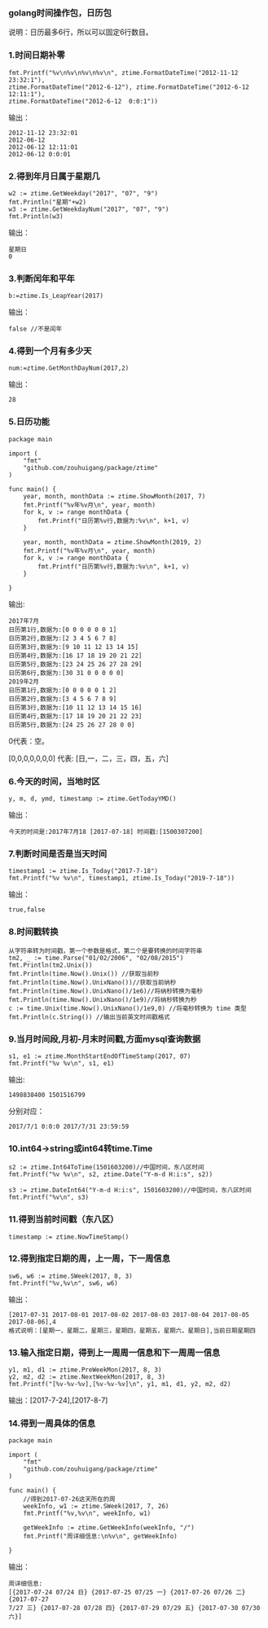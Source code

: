 ### golang时间操作包，日历包

说明：日历最多6行，所以可以固定6行数目。

### 1.时间日期补零

	fmt.Printf("%v\n%v\n%v\n%v\n", ztime.FormatDateTime("2012-11-12 23:32:1"), 
	ztime.FormatDateTime("2012-6-12"), ztime.FormatDateTime("2012-6-12  12:11:1"), 
	ztime.FormatDateTime("2012-6-12  0:0:1"))

输出：

	
	2012-11-12 23:32:01
	2012-06-12
	2012-06-12 12:11:01
	2012-06-12 0:0:01

### 2.得到年月日属于星期几

	w2 := ztime.GetWeekday("2017", "07", "9")
	fmt.Println("星期"+w2)
	w3 := ztime.GetWeekdayNum("2017", "07", "9")
	fmt.Println(w3)

输出：

	星期日
	0


### 3.判断闰年和平年

	b:=ztime.Is_LeapYear(2017)

输出：

	false //不是闰年


### 4.得到一个月有多少天

	num:=ztime.GetMonthDayNum(2017,2)

输出：

	28


### 5.日历功能

	package main
	
	import (
		"fmt"
		"github.com/zouhuigang/package/ztime"
	)
	
	func main() {
		year, month, monthData := ztime.ShowMonth(2017, 7)
		fmt.Printf("%v年%v月\n", year, month)
		for k, v := range monthData {
			fmt.Printf("日历第%v行,数据为:%v\n", k+1, v)
		}
	
		year, month, monthData = ztime.ShowMonth(2019, 2)
		fmt.Printf("%v年%v月\n", year, month)
		for k, v := range monthData {
			fmt.Printf("日历第%v行,数据为:%v\n", k+1, v)
		}
	
	}

输出:

	
	2017年7月
	日历第1行,数据为:[0 0 0 0 0 0 1]
	日历第2行,数据为:[2 3 4 5 6 7 8]
	日历第3行,数据为:[9 10 11 12 13 14 15]
	日历第4行,数据为:[16 17 18 19 20 21 22]
	日历第5行,数据为:[23 24 25 26 27 28 29]
	日历第6行,数据为:[30 31 0 0 0 0 0]
	2019年2月
	日历第1行,数据为:[0 0 0 0 0 1 2]
	日历第2行,数据为:[3 4 5 6 7 8 9]
	日历第3行,数据为:[10 11 12 13 14 15 16]
	日历第4行,数据为:[17 18 19 20 21 22 23]
	日历第5行,数据为:[24 25 26 27 28 0 0]

0代表：空。

[0,0,0,0,0,0,0] 代表: [日,一，二，三，四，五，六]



### 6.今天的时间，当地时区

	y, m, d, ymd, timestamp := ztime.GetTodayYMD()

输出：

	今天的时间是:2017年7月18 [2017-07-18] 时间戳:[1500307200]

### 7.判断时间是否是当天时间

	timestamp1 := ztime.Is_Today("2017-7-18")
	fmt.Printf("%v %v\n", timestamp1, ztime.Is_Today("2019-7-18"))

输出：

	true,false


### 8.时间戳转换

	从字符串转为时间戳，第一个参数是格式，第二个是要转换的时间字符串
	tm2, _ := time.Parse("01/02/2006", "02/08/2015")
	fmt.Println(tm2.Unix())
	fmt.Println(time.Now().Unix()) //获取当前秒
	fmt.Println(time.Now().UnixNano())//获取当前纳秒
	fmt.Println(time.Now().UnixNano()/1e6)//将纳秒转换为毫秒
	fmt.Println(time.Now().UnixNano()/1e9)//将纳秒转换为秒
	c := time.Unix(time.Now().UnixNano()/1e9,0) //将毫秒转换为 time 类型
	fmt.Println(c.String()) //输出当前英文时间戳格式  


### 9.当月时间段,月初-月末时间戳,方面mysql查询数据

	s1, e1 := ztime.MonthStartEndOfTimeStamp(2017, 07)
	fmt.Printf("%v %v\n", s1, e1)

输出:

	1498838400 1501516799

分别对应：

	2017/7/1 0:0:0 2017/7/31 23:59:59


### 10.int64->string或int64转time.Time

	s2 := ztime.Int64ToTime(1501603200)//中国时间，东八区时间
	fmt.Printf("%v %v\n", s2, ztime.Date("Y-m-d H:i:s", s2)) 

	s3 := ztime.DateInt64("Y-m-d H:i:s", 1501603200)//中国时间，东八区时间
	fmt.Printf("%v\n", s3)


### 11.得到当前时间戳（东八区）

	timestamp := ztime.NowTimeStamp()


### 12.得到指定日期的周，上一周，下一周信息

	sw6, w6 := ztime.SWeek(2017, 8, 3)
	fmt.Printf("%v,%v\n", sw6, w6)

输出：

	[2017-07-31 2017-08-01 2017-08-02 2017-08-03 2017-08-04 2017-08-05 2017-08-06],4
	格式说明：[星期一，星期二，星期三，星期四，星期五，星期六，星期日],当前日期星期四


### 13.输入指定日期，得到上一周周一信息和下一周周一信息

	y1, m1, d1 := ztime.PreWeekMon(2017, 8, 3)
	y2, m2, d2 := ztime.NextWeekMon(2017, 8, 3)
	fmt.Printf("[%v-%v-%v],[%v-%v-%v]\n", y1, m1, d1, y2, m2, d2)

输出：[2017-7-24],[2017-8-7]


### 14.得到一周具体的信息


	package main

	import (
		"fmt"
		"github.com/zouhuigang/package/ztime"
	)
	
	func main() {
		//得到2017-07-26这天所在的周
		weekInfo, w1 := ztime.SWeek(2017, 7, 26)
		fmt.Printf("%v,%v\n", weekInfo, w1)
	
		getWeekInfo := ztime.GetWeekInfo(weekInfo, "/")
		fmt.Printf("周详细信息:\n%v\n", getWeekInfo)
	
	}


输出：

	周详细信息:
	[{2017-07-24 07/24 日} {2017-07-25 07/25 一} {2017-07-26 07/26 二} {2017-07-27
	7/27 三} {2017-07-28 07/28 四} {2017-07-29 07/29 五} {2017-07-30 07/30 六}]